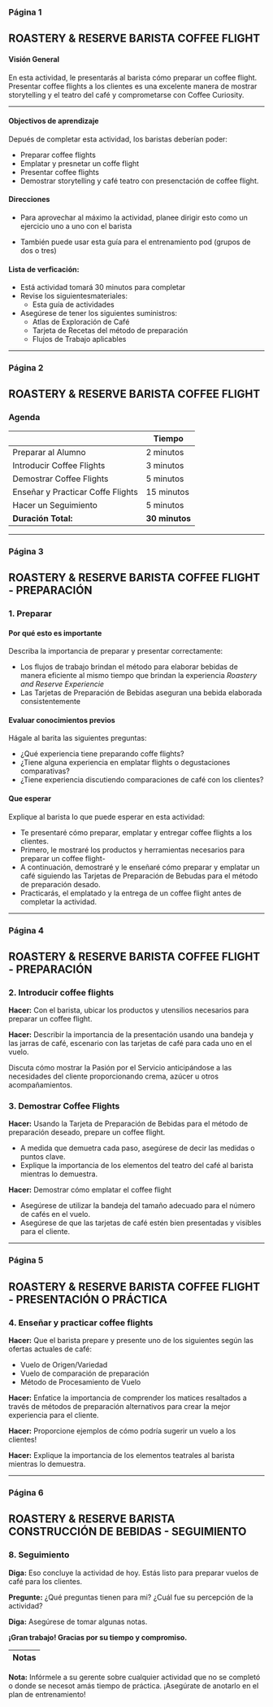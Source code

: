 ### Página 1

## ROASTERY & RESERVE BARISTA COFFEE FLIGHT

#### Visión General
En esta actividad, le presentarás al barista cómo preparar un coffee flight. Presentar coffee flights a los clientes es una excelente manera de mostrar storytelling y el teatro del café y comprometarse con Coffee Curiosity.

---
#### Objectivos de aprendizaje

Depués de completar esta actividad, los baristas deberían poder:

- Preparar coffee flights
- Emplatar y presnetar un coffe flight
- Presentar coffee flights
- Demostrar storytelling y café teatro con presenctación de coffee flight.

#### Direcciones

- Para aprovechar al máximo la actividad, planee dirigir esto como un ejercicio uno a uno con el barista

- También puede usar esta guía para el entrenamiento pod (grupos de dos o tres)

#### Lista de verficación:

- Está actividad tomará 30 minutos para completar
- Revise los siguientesmateriales:
  - Esta guía de actividades
- Asegúrese de tener los siguientes suministros:
  - Atlas de Exploración de Café
  - Tarjeta de Recetas del método de preparación
  - Flujos de Trabajo aplicables
---
### Página 2

## ROASTERY & RESERVE BARISTA COFFEE FLIGHT

### Agenda

|   | **Tiempo** |
| - | ---------- |
| Preparar al Alumno | 2 minutos |
| Introducir Coffee Flights | 3 minutos |
| Demostrar Coffee Flights | 5 minutos |
| Enseñar y Practicar Coffe Flights | 15 minutos |
| Hacer un Seguimiento | 5 minutos |
| **Duración Total:** | **30 minutos** |
---
### Página 3

## ROASTERY & RESERVE BARISTA COFFEE FLIGHT - PREPARACIÓN
### 1. Preparar
#### Por qué esto es importante
Describa la importancia de preparar y presentar correctamente:
- Los flujos de trabajo brindan el método para elaborar bebidas de manera eficiente al mismo tiempo que brindan la experiencia _Roastery and Reserve Experiencie_
- Las Tarjetas de Preparación de Bebidas aseguran una bebida elaborada consistentemente

#### Evaluar conocimientos previos
Hágale al barita las siguientes preguntas:
- ¿Qué experiencia tiene preparando coffe flights?
- ¿Tiene alguna experiencia en emplatar flights o degustaciones comparativas?
- ¿Tiene experiencia discutiendo comparaciones de café con los clientes?

#### Que esperar
Explique al barista lo que puede esperar en esta actividad:
- Te presentaré cómo preparar, emplatar y entregar coffee flights a los clientes.
- Primero, le mostraré los productos y herramientas necesarios para preparar un coffee flight-
- A continuación, demostraré y le enseñaré cómo preparar y emplatar un café siguiendo las Tarjetas de Preparación de Bebudas para el método de preparación desado.
- Practicarás, el emplatado y la entrega de un coffee flight antes de completar la actividad.
---
### Página 4

## ROASTERY & RESERVE BARISTA COFFEE FLIGHT - PREPARACIÓN
### 2. Introducir coffee flights

**Hacer:** Con el barista, ubicar los productos y utensilios necesarios para preparar un coffee flight.

**Hacer:** Describir la importancia de la presentación usando una bandeja y las jarras de café, escenario con las tarjetas de café para cada uno en el vuelo.

Discuta cómo mostrar la Pasión por el Servicio anticipándose a las necesidades del cliente proporcionando crema, azúcer u otros acompañamientos.

### 3. Demostrar Coffee Flights

**Hacer:** Usando la Tarjeta de Preparación de Bebidas para el método de preparación deseado, prepare un coffee flight.

- A medida que demuetra cada paso, asegúrese de decir las medidas o puntos clave.
- Explique la importancia de los elementos del teatro del café al barista mientras lo demuestra.

**Hacer:** Demostrar cómo emplatar el coffee flight
- Asegúrese de utilizar la bandeja del tamaño adecuado para el número de cafés en el vuelo.
- Asegúrese de que las tarjetas de café estén bien presentadas y visibles para el cliente.
---
### Página 5

## ROASTERY & RESERVE BARISTA COFFEE FLIGHT - PRESENTACIÓN O PRÁCTICA
### 4. Enseñar y practicar coffee flights

**Hacer:** Que el barista prepare y presente uno de los siguientes según las ofertas actuales de café:
- Vuelo de Origen/Variedad
- Vuelo de comparación de preparación
- Método de Procesamiento de Vuelo

**Hacer:** Enfatice la importancia de comprender los matices resaltados a través de métodos de preparación alternativos para crear la mejor experiencia para el cliente.

**Hacer:** Proporcione ejemplos de cómo podría sugerir un vuelo a los clientes!

**Hacer:** Explique la importancia de los elementos teatrales al barista mientras lo demuestra.

---
### Página 6

## ROASTERY & RESERVE BARISTA CONSTRUCCIÓN DE BEBIDAS - SEGUIMIENTO

### 8. Seguimiento

**Diga:** Eso concluye la actividad de hoy. Estás listo para preparar vuelos de café para los clientes.

**Pregunte:** ¿Qué preguntas tienen para mi? ¿Cuál fue su percepción de la actividad?

**Diga:** Asegúrese de tomar algunas notas.

**¡Gran trabajo! Gracias por su tiempo y compromiso.**

| **Notas** |
| - |

**Nota:** Infórmele a su gerente sobre cualquier actividad que no se completó o donde se necesot amás tiempo de práctica. ¡Asegúrate de anotarlo en el plan de entrenamiento!